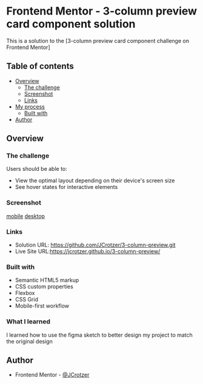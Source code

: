 # Frontend Mentor - 3-column preview card component solution

This is a solution to the [3-column preview card component challenge on Frontend Mentor]

## Table of contents

- [Overview](#overview)
  - [The challenge](#the-challenge)
  - [Screenshot](#screenshot)
  - [Links](#links)
- [My process](#my-process)
  - [Built with](#built-with)
- [Author](#author)


## Overview

### The challenge

Users should be able to:

- View the optimal layout depending on their device's screen size
- See hover states for interactive elements

### Screenshot

[mobile](./screenshots/mobile.png)
[desktop](./screenshots/desktop.png)


### Links

- Solution URL: https://github.com/JCrotzer/3-column-preview.git
- Live Site URL:https://jcrotzer.github.io/3-column-preview/ 

### Built with

- Semantic HTML5 markup
- CSS custom properties
- Flexbox
- CSS Grid
- Mobile-first workflow

### What I learned

I learned how to use the figma sketch to better design my project to match the original design


## Author

- Frontend Mentor - [@JCrotzer](https://www.frontendmentor.io/profile/JCrotzer)
